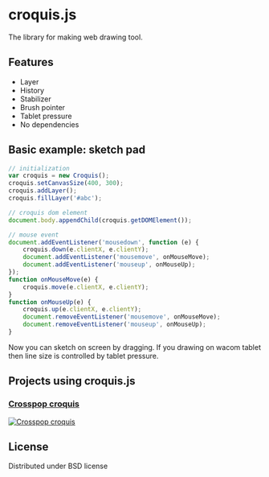 croquis.js
==========

The library for making web drawing tool.


Features
--------

 * Layer
 * History
 * Stabilizer
 * Brush pointer
 * Tablet pressure
 * No dependencies


Basic example: sketch pad
-------------------------

```javascript
// initialization
var croquis = new Croquis();
croquis.setCanvasSize(400, 300);
croquis.addLayer();
croquis.fillLayer('#abc');

// croquis dom element
document.body.appendChild(croquis.getDOMElement());

// mouse event
document.addEventListener('mousedown', function (e) {
    croquis.down(e.clientX, e.clientY);
    document.addEventListener('mousemove', onMouseMove);
    document.addEventListener('mouseup', onMouseUp);
});
function onMouseMove(e) {
    croquis.move(e.clientX, e.clientY);
}
function onMouseUp(e) {
    croquis.up(e.clientX, e.clientY);
    document.removeEventListener('mousemove', onMouseMove);
    document.removeEventListener('mouseup', onMouseUp);
}
```
Now you can sketch on screen by dragging.
If you drawing on wacom tablet then line size is controlled by tablet pressure.


Projects using croquis.js
-------------------------

### [Crosspop croquis](https://crosspop.in/croquis/)
[![Crosspop croquis](http://i.imgur.com/I9fFZMs.png)](https://crosspop.in/croquis/)


License
-------

Distributed under BSD license